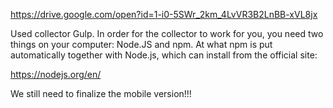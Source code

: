 https://drive.google.com/open?id=1-i0-5SWr_2km_4LvVR3B2LnBB-xVL8jx

Used collector Gulp. In order for the collector to work for you, you need two things on your computer: Node.JS and npm.
At what npm is put automatically together with Node.js, which can
install from the official site:

https://nodejs.org/en/

We still need to finalize the mobile version!!!
